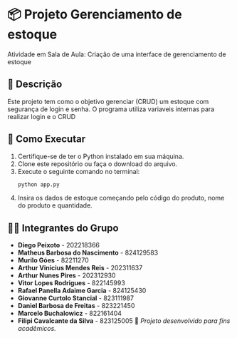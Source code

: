 # 📦 Projeto Gerenciamento de estoque

Atividade em Sala de Aula: Criação de uma interface de gerenciamento de estoque

## 📌 Descrição
Este projeto tem como o objetivo gerenciar (CRUD) um estoque com segurança de login e senha. O programa utiliza variaveis internas para realizar login e o CRUD

## 🚀 Como Executar

1. Certifique-se de ter o Python instalado em sua máquina.
2. Clone este repositório ou faça o download do arquivo.
3. Execute o seguinte comando no terminal:
   ```bash
   python app.py
   ```
4. Insira os dados de estoque começando pelo código do produto, nome do produto e quantidade.

## 👨‍💻 Integrantes do Grupo

- **Diego Peixoto** - 202218366
- **Matheus Barbosa do Nascimento** - 824129583
- **Murilo Góes** - 82211270
- **Arthur Vinicius Mendes Reis** - 202311637
- **Arthur Nunes Pires** - 202312930
- **Vitor Lopes Rodrigues** - 822145993
- **Rafael Panella Adaime Garcia** - 824125430
- **Giovanne Curtolo Stancial** - 823111987
- **Daniel Barbosa de Freitas** - 823221450
- **Marcelo Buchalowicz** - 822161404
- **Filipi Cavalcante da Silva** -  823125005
📌 _Projeto desenvolvido para fins acadêmicos._

